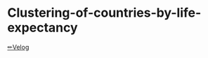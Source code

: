 # Clustering-of-countries-by-life-expectancy

[✏Velog](https://velog.io/@pompom_33/%EA%B3%84%EC%B8%B5%EC%A0%81-%EA%B5%B0%EC%A7%91%ED%99%94%EB%A5%BC-%ED%99%9C%EC%9A%A9%ED%95%9C-%EC%88%98%EB%AA%85-%EB%B0%8F-%EA%B2%BD%EC%A0%9C-%EA%B4%80%EB%A0%A8-%EA%B5%AD%EA%B0%80-%EA%B5%B0%EC%A7%91%ED%99%94)
